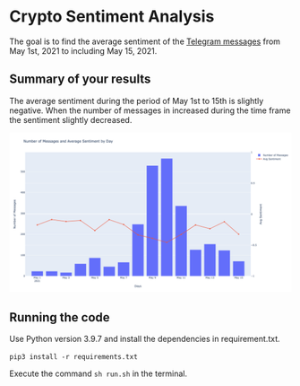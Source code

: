# Crypto Sentiment Analysis

The goal is to find the average sentiment of the [Telegram messages](https://t.me/CryptoComOfficial) from May 1st, 2021 to including May 15, 2021.

## Summary of your results

The average sentiment during the period of May 1st to 15th is slightly negative. 
When the number of messages in increased during the time frame the sentiment slightly decreased.

![alt text](https://raw.githubusercontent.com/kishanmurthy/crypto-sentiment-analysis/main/plot.png)



## Running the code

Use Python version 3.9.7 and install the dependencies in requirement.txt.

`pip3 install -r requirements.txt`


Execute the command `sh run.sh` in the terminal.
